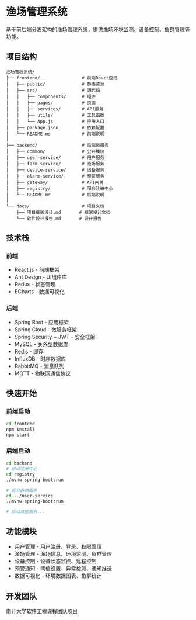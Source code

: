 # 渔场管理系统

基于前后端分离架构的渔场管理系统，提供渔场环境监测、设备控制、鱼群管理等功能。

## 项目结构

```
渔场管理系统/
├── frontend/                # 前端React应用
│   ├── public/              # 静态资源
│   ├── src/                 # 源代码
│   │   ├── components/      # 组件
│   │   ├── pages/           # 页面
│   │   ├── services/        # API服务
│   │   ├── utils/           # 工具函数
│   │   └── App.js           # 应用入口
│   ├── package.json         # 依赖配置
│   └── README.md            # 前端说明
│
├── backend/                 # 后端微服务
│   ├── common/              # 公共模块
│   ├── user-service/        # 用户服务
│   ├── farm-service/        # 渔场服务
│   ├── device-service/      # 设备服务
│   ├── alarm-service/       # 预警服务
│   ├── gateway/             # API网关
│   ├── registry/            # 服务注册中心
│   └── README.md            # 后端说明
│
└── docs/                    # 项目文档
    ├── 项目框架设计.md       # 框架设计文档
    └── 软件设计报告.md       # 设计报告
```

## 技术栈

### 前端
- React.js - 前端框架
- Ant Design - UI组件库
- Redux - 状态管理
- ECharts - 数据可视化

### 后端
- Spring Boot - 应用框架
- Spring Cloud - 微服务框架
- Spring Security + JWT - 安全框架
- MySQL - 关系型数据库
- Redis - 缓存
- InfluxDB - 时序数据库
- RabbitMQ - 消息队列
- MQTT - 物联网通信协议

## 快速开始

### 前端启动
```bash
cd frontend
npm install
npm start
```

### 后端启动
```bash
cd backend
# 启动注册中心
cd registry
./mvnw spring-boot:run

# 启动各微服务
cd ../user-service
./mvnw spring-boot:run

# 启动其他服务...
```

## 功能模块

- 用户管理 - 用户注册、登录、权限管理
- 渔场管理 - 渔场信息、环境监测、鱼群管理
- 设备控制 - 设备状态监控、远程控制
- 预警通知 - 阈值设置、异常检测、通知推送
- 数据可视化 - 环境数据图表、鱼群统计

## 开发团队

南开大学软件工程课程团队项目